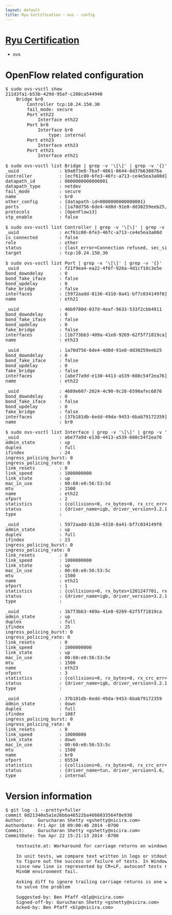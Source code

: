 ```yaml
---
layout: default
title: Ryu Certification - ovs - config
---
```

# [Ryu Certification](http://osrg.github.io/ryu/certification.html)
* ovs 

# OpenFlow related configuration
<pre>
$ sudo ovs-vsctl show
211d3fa1-b53b-429d-95af-c208ca544940
    Bridge br0
        Controller tcp:10.24.150.30
        fail_mode: secure
        Port eth22
            Interface eth22
        Port br0
            Interface br0
                type: internal
        Port eth23
            Interface eth23
        Port eth21
            Interface eth21

$ sudo ovs-vsctl list Bridge | grep -v '\[\]' | grep -v '{}'
_uuid               : b9a8f3e8-7baf-4861-8644-8d37b638876a
controller          : [ecf61c00-6fe3-46fc-a713-ce4e5ea3a08d]
datapath_id         : 0000000000000001
datapath_type       : netdev
fail_mode           : secure
name                : br0
other_config        : {datapath-id=0000000000000001}
ports               : [1a70d756-6de4-4d8d-91e8-dd30259eeb25, 4689e607-2024-4c90-9c28-6590afec6876, 46b9780d-037d-4eaf-9633-533f2cbb4911, f21f9ea4-ea22-4f6f-926a-4d1cf10c3e5e]
protocols           : [OpenFlow13]
stp_enable          : false

$ sudo ovs-vsctl list Controller | grep -v '\[\]' | grep -v '{}'
_uuid               : ecf61c00-6fe3-46fc-a713-ce4e5ea3a08d
is_connected        : false
role                : other
status              : {last_error=Connection refused, sec_since_connect=572, sec_since_disconnect=3, state=BACKOFF}
target              : tcp:10.24.150.30

$ sudo ovs-vsctl list Port | grep -v '\[\]' | grep -v '{}'
_uuid               : f21f9ea4-ea22-4f6f-926a-4d1cf10c3e5e
bond_downdelay      : 0
bond_fake_iface     : false
bond_updelay        : 0
fake_bridge         : false
interfaces          : [5972aadd-8136-4310-8a41-bf7c034149f8]
name                : eth21

_uuid               : 46b9780d-037d-4eaf-9633-533f2cbb4911
bond_downdelay      : 0
bond_fake_iface     : false
bond_updelay        : 0
fake_bridge         : false
interfaces          : [1b773bb3-409a-41e8-9269-62f5f71819ca]
name                : eth23

_uuid               : 1a70d756-6de4-4d8d-91e8-dd30259eeb25
bond_downdelay      : 0
bond_fake_iface     : false
bond_updelay        : 0
fake_bridge         : false
interfaces          : [abe77a9d-e130-4413-a539-608c54f2ea76]
name                : eth22

_uuid               : 4689e607-2024-4c90-9c28-6590afec6876
bond_downdelay      : 0
bond_fake_iface     : false
bond_updelay        : 0
fake_bridge         : false
interfaces          : [37b181db-6edd-49da-9453-6bab79172359]
name                : br0

$ sudo ovs-vsctl list Interface | grep -v '\[\]' | grep -v '{}'
_uuid               : abe77a9d-e130-4413-a539-608c54f2ea76
admin_state         : up
duplex              : full
ifindex             : 24
ingress_policing_burst: 0
ingress_policing_rate: 0
link_resets         : 0
link_speed          : 1000000000
link_state          : up
mac_in_use          : 00:60:e0:56:53:5d
mtu                 : 1500
name                : eth22
ofport              : 2
statistics          : {collisions=0, rx_bytes=0, rx_crc_err=0, rx_dropped=0, rx_errors=0, rx_frame_err=0, rx_over_err=0, rx_packets=0, tx_bytes=793269210, tx_dropped=0, tx_errors=0, tx_packets=533563}
status              : {driver_name=igb, driver_version=3.2.10-k, firmware_version=2.10-9}
type                : 

_uuid               : 5972aadd-8136-4310-8a41-bf7c034149f8
admin_state         : up
duplex              : full
ifindex             : 23
ingress_policing_burst: 0
ingress_policing_rate: 0
link_resets         : 0
link_speed          : 1000000000
link_state          : up
mac_in_use          : 00:60:e0:56:53:5c
mtu                 : 1500
name                : eth21
ofport              : 1
statistics          : {collisions=0, rx_bytes=1201247701, rx_crc_err=0, rx_dropped=0, rx_errors=0, rx_frame_err=0, rx_over_err=0, rx_packets=812055, tx_bytes=0, tx_dropped=0, tx_errors=0, tx_packets=0}
status              : {driver_name=igb, driver_version=3.2.10-k, firmware_version=2.10-9}
type                : 

_uuid               : 1b773bb3-409a-41e8-9269-62f5f71819ca
admin_state         : up
duplex              : full
ifindex             : 25
ingress_policing_burst: 0
ingress_policing_rate: 0
link_resets         : 0
link_speed          : 1000000000
link_state          : up
mac_in_use          : 00:60:e0:56:53:5e
mtu                 : 1500
name                : eth23
ofport              : 3
statistics          : {collisions=0, rx_bytes=0, rx_crc_err=0, rx_dropped=0, rx_errors=0, rx_frame_err=0, rx_over_err=0, rx_packets=0, tx_bytes=540018000, tx_dropped=0, tx_errors=0, tx_packets=360012}
status              : {driver_name=igb, driver_version=3.2.10-k, firmware_version=2.10-9}
type                : 

_uuid               : 37b181db-6edd-49da-9453-6bab79172359
admin_state         : down
duplex              : full
ifindex             : 1087
ingress_policing_burst: 0
ingress_policing_rate: 0
link_resets         : 0
link_speed          : 10000000
link_state          : down
mac_in_use          : 00:60:e0:56:53:5c
mtu                 : 1500
name                : br0
ofport              : 65534
statistics          : {collisions=0, rx_bytes=0, rx_crc_err=0, rx_dropped=0, rx_errors=0, rx_frame_err=0, rx_over_err=0, rx_packets=0, tx_bytes=0, tx_dropped=0, tx_errors=0, tx_packets=0}
status              : {driver_name=tun, driver_version=1.6, firmware_version=N/A}
type                : internal
</pre>

# Version information
<pre>
$ git log -1 --pretty=fuller
commit 0d21340a5a1e26bba46522ba4666033564f8e930
Author:     Gurucharan Shetty &lt;gshetty@nicira.com&gt;
AuthorDate: Fri Apr 18 09:00:46 2014 -0700
Commit:     Gurucharan Shetty &lt;gshetty@nicira.com&gt;
CommitDate: Tue Apr 22 15:21:13 2014 -0700

    testsuite.at: Workaround for carriage returns on windows.
    
    In unit tests, we compare text written in logs or stdout/stderr
    to figure out the success or failure of tests. In Windows,
    since new line is represented by CR+LF, autoconf tests run in
    MinGW environment fail.
    
    Asking diff to ignore trailing carriage returns is one way
    to solve the problem
    
    Suggested-by: Ben Pfaff &lt;blp@nicira.com&gt;
    Signed-off-by: Gurucharan Shetty &lt;gshetty@nicira.com&gt;
    Acked-by: Ben Pfaff &lt;blp@nicira.com&gt;
</pre>
